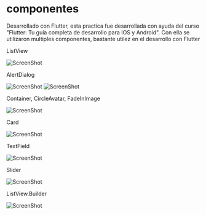 # componentes

Desarrollado con Flutter, esta practica fue desarrollada con ayuda del curso "Flutter: Tu guía completa de desarrollo para IOS y Android".
Con ella se utilizaron multiples componentes, bastante utilez en el desarrollo con Flutter

ListView

![ScreenShot](https://raw.github.com/Gamas-G/Flutter_Componentes/master/screenshot/1.png)

AlertDialog

![ScreenShot](https://raw.github.com/Gamas-G/Flutter_Componentes/master/screenshot/2.png) ![ScreenShot](https://raw.github.com/Gamas-G/Flutter_Componentes/master/screenshot/3.png)

Container, CircleAvatar, FadeInImage

![ScreenShot](https://raw.github.com/Gamas-G/Flutter_Componentes/master/screenshot/4.png)

Card

![ScreenShot](https://raw.github.com/Gamas-G/Flutter_Componentes/master/screenshot/5.png)

TextField

![ScreenShot](https://raw.github.com/Gamas-G/Flutter_Componentes/master/screenshot/6.png)

Slider

![ScreenShot](https://raw.github.com/Gamas-G/Flutter_Componentes/master/screenshot/7.png)

ListView.Builder

![ScreenShot](https://raw.github.com/Gamas-G/Flutter_Componentes/master/screenshot/8.png)
